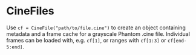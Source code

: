 # CineFiles

Use `cf = CineFile("path/to/file.cine")` to create an object containing metadata and a frame cache for a grayscale Phantom .cine file. Individual frames can be loaded with, e.g. `cf[1]`, or ranges with `cf[1:3]` or `cf[end-5:end]`.
